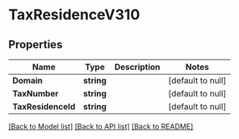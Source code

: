 # TaxResidenceV310

## Properties
Name | Type | Description | Notes
------------ | ------------- | ------------- | -------------
**Domain** | **string** |  | [default to null]
**TaxNumber** | **string** |  | [default to null]
**TaxResidenceId** | **string** |  | [default to null]

[[Back to Model list]](../README.md#documentation-for-models) [[Back to API list]](../README.md#documentation-for-api-endpoints) [[Back to README]](../README.md)


